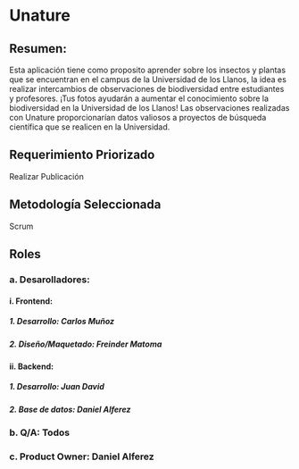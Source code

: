 # Unature

## Resumen:
Esta aplicación tiene como proposito aprender sobre los insectos y plantas que se encuentran en el campus de la Universidad de los Llanos, la idea es realizar intercambios de observaciones de biodiversidad entre estudiantes y profesores. 
¡Tus fotos ayudarán a aumentar el conocimiento sobre la biodiversidad en la Universidad de los Llanos!
Las observaciones realizadas con Unature proporcionarían datos valiosos a proyectos de búsqueda científica que se realicen en la Universidad.

## Requerimiento Priorizado
Realizar Publicación

## Metodología Seleccionada
Scrum

## Roles
### a. Desarolladores:
#### i. Frontend: 
##### 1. Desarrollo: Carlos Muñoz
##### 2. Diseño/Maquetado: Freinder Matoma
#### ii. Backend:
##### 1. Desarrollo: Juan David  
##### 2. Base de datos: Daniel Alferez
### b. Q/A: Todos
### c. Product Owner: Daniel Alferez

